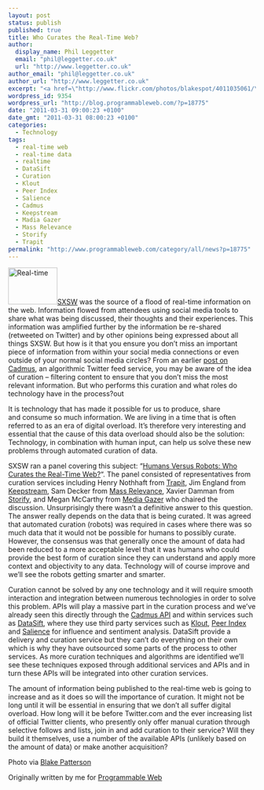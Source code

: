 ```yaml
---
layout: post
status: publish
published: true
title: Who Curates the Real-Time Web?
author:
  display_name: Phil Leggetter
  email: "phil@leggetter.co.uk"
  url: "http://www.leggetter.co.uk"
author_email: "phil@leggetter.co.uk"
author_url: "http://www.leggetter.co.uk"
excerpt: "<a href=\"http://www.flickr.com/photos/blakespot/4011035061/\"><img src=\"http://blog.programmableweb.com/wp-content/stopwatch.jpg\" alt=\"Real-time\" width=\"100\" height=\"75\" class=\"imgRight\" /></a><a href=\"http://schedule.sxsw.com/\">SXSW</a> was the source of a flood of real-time information on the web. Information flowed from attendees using social media tools to share what was being discussed, their thoughts and their experiences. This information was amplified further by the information be re-shared (retweeted on Twitter) and by other opinions being expressed about all things SXSW. But how is it that you ensure you don't miss an important piece of information from within your social media connections or even outside of your normal social media circles? From an earlier <a href=\"http://blog.programmableweb.com/2011/02/15/cadmus-offers-algorithmic-twitter-feed-curation/\">post on Cadmus</a>, an algorithmic Twitter feed service, you may be aware of the idea of curation - filtering content to ensure that you don't miss the most relevant information. But who performs this curation and what roles do technology have in the process?"
wordpress_id: 9354
wordpress_url: "http://blog.programmableweb.com/?p=18775"
date: "2011-03-31 09:00:23 +0100"
date_gmt: "2011-03-31 08:00:23 +0100"
categories:
  - Technology
tags:
  - real-time web
  - real-time data
  - realtime
  - DataSift
  - Curation
  - Klout
  - Peer Index
  - Salience
  - Cadmus
  - Keepstream
  - Madia Gazer
  - Mass Relevance
  - Storify
  - Trapit
permalink: "http://www.programmableweb.com/category/all/news?p=18775"
---
```


<p><a href="http://www.flickr.com/photos/blakespot/4011035061/"><img class="imgRight" title="Real-time" src="http://blog.programmableweb.com/wp-content/stopwatch.jpg" alt="Real-time" width="100" height="75" /></a><a href="http://schedule.sxsw.com/">SXSW</a> was the source of a flood of real-time information on the web. Information flowed from attendees using social media tools to share what was being discussed, their thoughts and their experiences. This information was amplified further by the information be re-shared (retweeted on Twitter) and by other opinions being expressed about all things SXSW. But how is it that you ensure you don&#8217;t miss an important piece of information from within your social media connections or even outside of your normal social media circles? From an earlier <a href="http://blog.programmableweb.com/2011/02/15/cadmus-offers-algorithmic-twitter-feed-curation/">post on Cadmus</a>, an algorithmic Twitter feed service, you may be aware of the idea of curation &#8211; filtering content to ensure that you don&#8217;t miss the most relevant information. But who performs this curation and what roles do technology have in the process?out</p>
<p>It is technology that has made it possible for us to produce, share and consume so much information. We are living in a time that is often referred to as an era of digital overload. It&#8217;s therefore very interesting and essential that the cause of this data overload should also be the solution: Technology, in combination with human input, can help us solve these new problems through automated curation of data.</p>
<p>SXSW ran a panel covering this subject: &#8220;<a href="http://schedule.sxsw.com/events/event_IAP7907">Humans Versus Robots: Who Curates the Real-Time Web?</a>&#8220;. The panel consisted of representatives from curation services including Henry Nothhaft from <a href="http://trap.it/">Trapit</a>, Jim England from <a href="http://keepstream.com/">Keepstream</a>, Sam Decker from <a href="http://www.massrelevance.com/">Mass Relevance</a>, Xavier Damman from <a href="http://storify.com/">Storify</a>, and Megan McCarthy from <a href="http://www.mediagazer.com/">Media Gazer</a> who chaired the discussion. Unsurprisingly there wasn&#8217;t a definitive answer to this question. The answer really depends on the data that is being curated. It was agreed that automated curation (robots) was required in cases where there was so much data that it would not be possible for humans to possibly curate. However, the consensus was that generally once the amount of data had been reduced to a more acceptable level that it was humans who could provide the best form of curation since they can understand and apply more context and objectivity to any data. Technology will of course improve and we&#8217;ll see the robots getting smarter and smarter.</p>
<p>Curation cannot be solved by any one technology and it will require smooth interaction and integration between numerous technologies in order to solve this problem. APIs will play a massive part in the curation process and we&#8217;ve already seen this directly through the <a href="http://www.programmableweb.com/api/cadmus">Cadmus API</a> and within services such as <a href="http://blog.programmableweb.com/2011/01/17/browse-build-and-share-real-time-streams-with-datasift/">DataSift</a>, where they use third party services such as <a href="http://klout.com/">Klout</a>, <a href="http://www.peerindex.net/">Peer Index</a> and <a href="http://www.lexalytics.com/solutions/enterprise-software">Salience</a> for influence and sentiment analysis. DataSift provide a delivery and curation service but they can&#8217;t do everything on their own which is why they have outsourced some parts of the process to other services. As more curation techniques and algorithms are identified we&#8217;ll see these techniques exposed through additional services and APIs and in turn these APIs will be integrated into other curation services.</p>
<p>The amount of information being published to the real-time web is going to increase and as it does so will the importance of curation. It might not be long until it will be essential in ensuring that we don&#8217;t all suffer digital overload. How long will it be before Twitter.com and the ever increasing list of official Twitter clients, who presently only offer manual curation through selective follows and lists, join in and add curation to their service? Will they build it themselves, use a number of the available APIs (unlikely based on the amount of data) or make another acquisition?</p>
<p>Photo via <a href="http://www.blakespot.com/">Blake Patterson</a></p>
<p>Originally written by me for <a href="http://blog.programmableweb.com/2011/03/31/who-curates-the-real-time-web/">Programmable Web</a><br />
